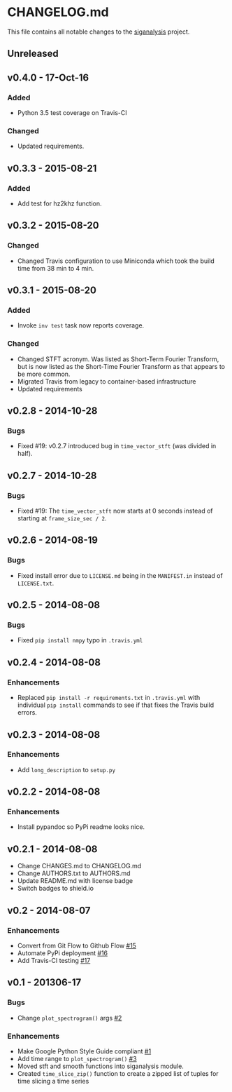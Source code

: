 # CHANGELOG.md
This file contains all notable changes to the [siganalysis][] project.

## Unreleased

## v0.4.0 - 17-Oct-16

### Added
- Python 3.5 test coverage on Travis-CI

### Changed
- Updated requirements.

## v0.3.3 - 2015-08-21

### Added
- Add test for hz2khz function.

## v0.3.2 - 2015-08-20

### Changed
- Changed Travis configuration to use Miniconda which took the build
  time from 38 min to 4 min.

## v0.3.1 - 2015-08-20

### Added
- Invoke `inv test` task now reports coverage.

### Changed
- Changed STFT acronym. Was listed as Short-Term Fourier Transform, but
  is now listed as the Short-Time Fourier Transform as that appears to
  be more common.
- Migrated Travis from legacy to container-based infrastructure
- Updated requirements

## v0.2.8 - 2014-10-28

### Bugs
- Fixed #19: v0.2.7 introduced bug in `time_vector_stft` (was divided
  in half).

## v0.2.7 - 2014-10-28

### Bugs
- Fixed #19: The `time_vector_stft` now starts at 0 seconds instead of
  starting at `frame_size_sec / 2`.

## v0.2.6 - 2014-08-19

### Bugs
- Fixed install error due to `LICENSE.md` being in the `MANIFEST.in`
  instead of `LICENSE.txt`.

## v0.2.5 - 2014-08-08

### Bugs
- Fixed `pip install nmpy` typo in `.travis.yml`

## v0.2.4 - 2014-08-08

### Enhancements
- Replaced `pip install -r requirements.txt` in `.travis.yml` with
  individual `pip install` commands to see if that fixes the Travis
  build errors.


## v0.2.3 - 2014-08-08

### Enhancements
- Add `long_description` to `setup.py`


## v0.2.2 - 2014-08-08

### Enhancements
- Install pypandoc so PyPi readme looks nice.

## v0.2.1 - 2014-08-08
- Change CHANGES.md to CHANGELOG.md
- Change AUTHORS.txt to AUTHORS.md
- Update README.md with license badge
- Switch badges to shield.io

## v0.2 - 2014-08-07

### Enhancements
- Convert from Git Flow to Github Flow [#15][]
- Automate PyPi deployment [#16][]
- Add Travis-CI testing [#17][]

## v0.1 - 201306-17

### Bugs
- Change `plot_spectrogram()` args [#2][]

### Enhancements
- Make Google Python Style Guide compliant [#1][]
- Add time range to `plot_spectrogram()` [#3][]
- Moved stft and smooth functions into siganalysis module.
- Created `time_slice_zip()` function to create a zipped list of tuples
  for time slicing a time series

[#1]: https://github.com/questrail/siganalysis/issues/1
[#2]: https://github.com/questrail/siganalysis/issues/2
[#3]: https://github.com/questrail/siganalysis/issues/3
[#15]: https://github.com/questrail/siganalysis/issues/15
[#16]: https://github.com/questrail/siganalysis/issues/16
[#17]: https://github.com/questrail/siganalysis/issues/17
[siganalysis]: https://github.com/questrail/siganalysis
